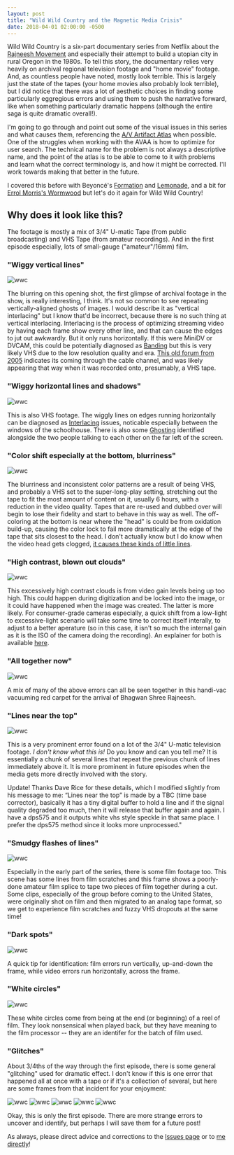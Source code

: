 ```yaml
---
layout: post
title: "Wild Wild Country and the Magnetic Media Crisis"
date: 2018-04-01 02:00:00 -0500
---
```


Wild Wild Country is a six-part documentary series from Netflix about the [Rajneesh Movement](https://en.wikipedia.org/wiki/Rajneeshpuram) and especially their attempt to build a utopian city in rural Oregon in the 1980s. To tell this story, the documentary relies very heavily on archival regional television footage and "home movie" footage. And, as countless people have noted, mostly look terrible. This is largely just the state of the tapes (your home movies also probably look terrible), but I did notice that there was a lot of aesthetic choices in finding some particularly eggregious errors and using them to push the narrative forward, like when something particularly dramatic happens (although the entire saga is quite dramatic overall!). 

I'm going to go through and point out some of the visual issues in this series and what causes them, referencing the [A/V Artifact Atlas](https://bavc.github.io/avaa/) when possible. One of the struggles when working with the AVAA is how to optimize for user search. The technical name for the problem is not always a descriptive name, and the point of the atlas is to be able to come to it with problems and learn what the correct terminology is, and how it might be corrected. I'll work towards making that better in the future.

I covered this before with Beyoncé's [Formation](http://bits.ashleyblewer.com/blog/2016/02/08/format-ion-video-playback-errors-in-beyonces-latest-music-video/) and [Lemonade](http://bits.ashleyblewer.com/blog/2016/04/29/lemonade/), and a bit for [Errol Morris's Wormwood](http://bits.ashleyblewer.com/blog/2017/12/28/errol-morris-wormwood-aspect-ratios/) but let's do it again for Wild Wild Country!

## Why does it look like this?

The footage is mostly a mix of 3/4" U-matic Tape (from public broadcasting) and VHS Tape (from amateur recordings). And in the first episode especially, lots of small-gauge ("amateur"/16mm) film.

### "Wiggy vertical lines"

![wwc](/images/wwc/1.jpg) 

The blurring on this opening shot, the first glimpse of archival footage in the show, is really interesting, I think. It's not so common to see repeating vertically-aligned ghosts of images. I would describe it as "vertical interlacing" but I know that'd be incorrect, because there is no such thing at vertical interlacing. Interlacing is the process of optimizing streaming video by having each frame show every other line, and that can cause the edges to jut out awkwardly. But it only runs horizontally. If this were MiniDV or DVCAM, this could be potentially diagnosed as [Banding](https://bavc.github.io/avaa/artifacts/head_clog_banding.html) but this is very likely VHS due to the low resolution quality and era. [This old forum from 2005](http://www.dslreports.com/forum/r14881779-Vertical-Interlacing) indicates its coming through the cable channel, and was likely appearing that way when it was recorded onto, presumably, a VHS tape.

### "Wiggy horizontal lines and shadows"

![wwc](/images/wwc/2.jpg) 

This is also VHS footage. The wiggly lines on edges running horizontally can be diagnosed as [Interlacing](https://en.wikipedia.org/wiki/Interlaced_video) issues, noticable especially between the windows of the schoolhouse. There is also some [Ghosting](https://bavc.github.io/avaa/artifacts/ghost.html) identified alongside the two people talking to each other on the far left of the screen.

### "Color shift especially at the bottom, blurriness"

![wwc](/images/wwc/3.jpg) 

The blurriness and inconsistent color patterns are a result of being VHS, and probably a VHS set to the super-long-play setting, stretching out the tape to fit the most amount of content on it, usually 6 hours, with a reduction in the video quality. Tapes that are re-used and dubbed over will begin to lose their fidelity and start to behave in this way as well. The off-coloring at the bottom is near where the "head" is could be from oxidation build-up, causing the color lock to fail more dramatically at the edge of the tape that sits closest to the head. I don't actually know but I do know when the video head gets clogged, [it causes these kinds of little lines](https://bavc.github.io/avaa/artifacts/video_head_clog.html).

### "High contrast, blown out clouds"

![wwc](/images/wwc/4.jpg) 

This excessively high contrast clouds is from video gain levels being up too high. This could happen during digitization and be locked into the image, or it could have happened when the image was created. The latter is more likely. For consumer-grade cameras especially, a quick shift from a low-light to excessive-light scenario will take some time to correct itself interally, to adjust to a better aperature (so in this case, it isn't so much the internal gain as it is the ISO of the camera doing the recording). An explainer for both is available [here](https://www.videouniversity.com/articles/what-is-the-difference-between-gain-and-iso/).

### "All together now"

![wwc](/images/wwc/5.jpg) 

A mix of many of the above errors can all be seen together in this handi-vac vacuuming red carpet for the arrival of Bhagwan Shree Rajneesh.

### "Lines near the top"

![wwc](/images/wwc/6.jpg) 

This is a very prominent error found on a lot of the 3/4" U-matic television footage. *I don't know what this is!* Do you know and can you tell me? It is essentially a chunk of several lines that repeat the previous chunk of lines immediately above it. It is more prominent in future episodes when the media gets more directly involved with the story.

Update! Thanks Dave Rice for these details, which I modified slightly from his message to me: “Lines near the top” is made by a TBC (time base corrector), basically it has a tiny digital buffer to hold a line and if the signal quality degraded too much, then it will release that buffer again and again. I have a dps575 and it outputs white vhs style speckle in that same place. I prefer the dps575 method since it looks more unprocessed."

### "Smudgy flashes of lines"

![wwc](/images/wwc/7.jpg) 

Especially in the early part of the series, there is some film footage too. This scene has some lines from film scratches and this frame shows a poorly-done amateur film splice to tape two pieces of film together during a cut. Some clips, especially of the group before coming to the United States, were originally shot on film and then migrated to an analog tape format, so we get to experience film scratches and fuzzy VHS dropouts at the same time!

### "Dark spots"

![wwc](/images/wwc/8.jpg) 

A quick tip for identification: film errors run vertically, up-and-down the frame, while video errors run horizontally, across the frame. 

### "White circles"

![wwc](/images/wwc/9.jpg) 

These white circles come from being at the end (or beginning) of a reel of film. They look nonsensical when played back, but they have meaning to the film processor -- they are an identifer for the batch of film used.

### "Glitches"

About 3/4ths of the way through the first episode, there is some general "glitching" used for dramatic effect. I don't know if this is one error that happened all at once with a tape or if it's a collection of several, but here are some frames from that incident for your enjoyment:

![wwc](/images/wwc/10.jpg) 
![wwc](/images/wwc/11.jpg) 
![wwc](/images/wwc/12.jpg) 
![wwc](/images/wwc/13.jpg) 
![wwc](/images/wwc/14.jpg) 


Okay, this is only the first episode. There are more strange errors to uncover and identify, but perhaps I will save them for a future post!

As always, please direct advice and corrections to the [Issues page](https://github.com/ablwr/ablwr.github.io/issues) or to [me directly](https://www.twitter.com/ablwr)!


